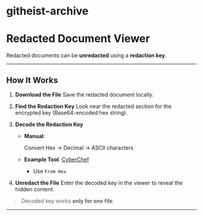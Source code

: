 # githeist-archive

# Redacted Document Viewer

Redacted documents can be **unredacted** using a **redaction key**. 

---

## How It Works

1. **Download the File**
   Save the redacted document locally.

2. **Find the Redaction Key**
   Look near the redacted section for the encrypted key (Base64-encoded hex string).

3. **Decode the Redaction Key**

   * **Manual**:

     Convert Hex → Decimal → ASCII characters

   * **Example Tool**: [CyberChef](https://gchq.github.io/CyberChef/)

     * Use `From Hex` 

4. **Unredact the File**
   Enter the decoded key in the viewer to reveal the hidden content.

> Decoded key works **only for one file**.

---


